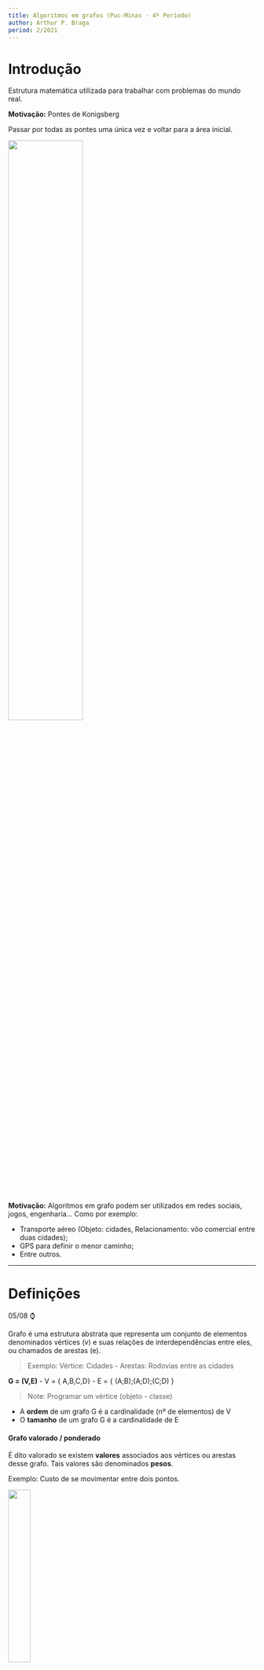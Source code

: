 ```yaml
---
title: Algoritmos em grafos (Puc-Minas - 4º Período)
author: Arthur P. Braga
period: 2/2021
---
```


# Introdução

Estrutura matemática utilizada para trabalhar com problemas do mundo real.

**Motivação:** Pontes de Konigsberg

Passar por todas as pontes uma única vez e voltar para a área inicial.

<img src="https://upload.wikimedia.org/wikipedia/commons/5/5b/Pontes_K%C3%B6nigsberg.JPG" style="width:55%">

**Motivação:** Algoritmos em grafo podem ser utilizados em redes sociais, jogos, engenharia... Como por exemplo:

- Transporte aéreo (Objeto: cidades, Relacionamento: vôo comercial entre duas cidades);
- GPS para definir o menor caminho;
- Entre outros.

---

# Definições

05/08 :watch:

Grafo é uma estrutura abstrata que representa um conjunto de elementos denominados vértices (v) e suas relações de interdependências entre eles, ou chamados de arestas (e).

> Exemplo: Vértice: Cidades - Arestas: Rodovias entre as cidades

**G = (V,E)**   -   V = { A,B,C,D}   -   E = { (A;B);(A;D);(C;D) }

> Note: Programar um vértice (objeto - classe)

- A **ordem** de um grafo G é a cardinalidade (nº de elementos) de V 
- O **tamanho** de um grafo G é a cardinalidade de E

#### Grafo valorado / ponderado

É dito valorado se existem **valores** associados aos vértices ou arestas desse grafo. Tais valores são denominados **pesos**.

Exemplo: Custo de se movimentar entre dois pontos.

<img src="../../imgs/4_Periodo/Algoritmos_Grafos/grafo-valorado.png" style="width:30%">

#### Grafo não direcionado / não orientado

Por padrão, duas arestas são consideradas a mesma. Ou seja, não possui direção obrigatória definida, seu sentido não é importante. 

#### Grafo direcionado / orientado / digrafo

Agora o sentido da aresta importa e é marcado por uma seta. Seu sentido é importante, pois pode ter significados diferentes. 

> Exemplo: Linha de montagem, um processo só pode executar após o término de outra.

Pode ter correspondencia em ambos os sentidos, porém nesse caso teríamos que ter **duas arestas**.

<img src="../../imgs/4_Periodo/Algoritmos_Grafos/grafo-direcionado.png" style="width:40%">

#### Laço (Loop)

Aresta que liga um vértice a si mesmo.

#### Arestas paralelas

Duas ou mais arestas associadas ao mesmo par de vértices.

<img src="../../imgs/4_Periodo/Algoritmos_Grafos/arestas-paralelas.png" style="width:40%">

#### Grafo simples

Não possui nem arestas paralelas nem laços.

<img src="../../imgs/4_Periodo/Algoritmos_Grafos/grafo-simples.png" style="width:30%">

#### Vértices adjacentes (vizinhos)

Dois vértices são ditos adjacentes se existe uma aresta que os liga, logos esses vértices serão vizinhos/adjacentes.

<img src="../../imgs/4_Periodo/Algoritmos_Grafos/vertices_adjacentes.png" style="width:70%">

#### Vértices sucessores e antecessores

Somente em **grafos direcionados**!

<img src="../../imgs/4_Periodo/Algoritmos_Grafos/sucessores_antecessores.png" style="width:70%">

#### Incidência 

Quando um vértice Vi é o vértice final de alguma aresta Ei, Vi e Ei são incidentes.

<img src="../../imgs/4_Periodo/Algoritmos_Grafos/incidencia.png" style="width:30%">

#### Arestas adjacentes

Duas arestas *não paralelas* compartilhando um vértice.

<img src="../../imgs/4_Periodo/Algoritmos_Grafos/arestas_adjacentes.png" style="width:30%">

#### Grau de um vértice (d)

Em um grafo *não direcionado*, o grau de um vértice é igual ao nº de arestas incidentes no vértice.

<img src="../../imgs/4_Periodo/Algoritmos_Grafos/grau_vertice.png" style="width:50%">

- Vértices com grau 0 são chamados **isolados.**
- Grafos que possuem somente vértices isolados são chamados de **grafos nulos.**
- Vértice de grau 1 é chamado de **pendente.**
- Um laço conta como duas arestas!

> *Arestas paralelas contam também!*

#### Teorema 1

A soma dos graus de todos os vértices de um grafo G é duas vezes o nº de arestas de G.

<img src="../../imgs/4_Periodo/Algoritmos_Grafos/Teorema1.png" style="width:40%">

> Ao contar os graus dos vértices, contamos cada extremidade de arestas uma vez. como cada aresta tem duas extremidades, cada aresta foi contada duas vezes.

#### Teorema 2

O nº de vértices de grau ímpar em um grafo é sempre **par**.

<img src="../../imgs/4_Periodo/Algoritmos_Grafos/Teorema2.png" style="width:55%">

#### Passeio em um grafo

Um passeio entre os vértices 1 e 2 é uma sequência alternada de vértices e arestas que começa no vértice 1 e termina no vértice 2 . 

<img src="../../imgs/4_Periodo/Algoritmos_Grafos/passeio.png" style="width:55%">

> Poderíamos pensar que apenas a ordem dos nós é importante, porém podemos ter passeios diferentes com a mesma sequência de vértices.

<img src="../../imgs/4_Periodo/Algoritmos_Grafos/passeio2.png" style="width:65%">

#### Caminho em um grafo

Um caminho é um passeio sem vértice repetido. Exemplo: Caminhos entre os vértices 1 e 4:

<img src="../../imgs/4_Periodo/Algoritmos_Grafos/caminhos.png" style="width:60%">

#### Grafo regular

Todos os vértices tem o mesmo grau.

#### Grafo completo

Para cada par de vértices existe uma aresta entre eles. Consequentemente, quaisquer dois vértices distintos são adjacentes (vizinhos).

> Note: Um grafo completo com n vértices é dito: Kn 

<img src="../../imgs/4_Periodo/Algoritmos_Grafos/grafo_completo.png" style="width:60%">

> Como achar o grau dos vértices -> n-1
>
> Como achar o nº de arestas -> (d * n) / 2

#### Grafo conexo

Existe pelo menos um caminho entre todos os pares de vértices, ou seja, se sai de um vértice, consegue chegar em qualquer outro.

#### Grafo desconexo

Consiste de dois ou mais grafos conexos. Cada um dos *subgrafos* conexos é chamado de *componente.*

<img src="../../imgs/4_Periodo/Algoritmos_Grafos/grafo_desconexo.png" style="width:40%">

---

# Representação e Operações

10/08 :watch:

Como representar um grafo em um algoritmo, em uma estrutura de dados?

Principais estruturas:

- Matriz de adjacência;
- Lista de adjacência;
- Matriz de incidência.

## Matriz de adjacência

<img src="../../imgs/4_Periodo/Algoritmos_Grafos/metriz-adjacencia.png" style="width:60%">

> Se as arestas tiverem pesos (grafo valorado), suas posições na matriz poderiam ter os valores respectivos.

Em um **grafo direcionado** a posição na matriz só recebe valor no vértice "de chegada".

<img src="../../imgs/4_Periodo/Algoritmos_Grafos/matriz_grafo_direcionado.png" style="width:60%">

## Lista de adjacência

Como se fosse uma hash, uma lista de vetores, e cada vetor tem uma lista de adjacências. Ou seja, cada elemento do vetor contém dois campos: a identificação de um vértice e um ponteiro para uma lista encadeada contendo os **vizinhos** do vértice correspondente.

> - Cada vértice é um elemento de uma lista ;
> - Cada vértice contém uma lista de arestas, indicando o outro par que a compõe.

<img src="../../imgs/4_Periodo/Algoritmos_Grafos/lista_Adjacencia.png" style="width:80%">

Grafos não direcionados também podem ser representados por uma lista de adjacência, só criar a sublista com todos os vetores vizinhos de cada vértice.

<img src="../../imgs/4_Periodo/Algoritmos_Grafos/list_adjacencia_2.png" style="width:80%">

## Matriz de incidência

- Índice = +1, se a aresta tem **origem** no vértice i;
- Índice = -1, se i é o vértice **destino** da aresta;
- Índice = 0, se a aresta **não incide** no vértice i.

<img src="../../imgs/4_Periodo/Algoritmos_Grafos/matriz_incidencia.png" style="width:60%">

>  Em um grafo **não direcionado** a gente só marca os vértices de incidência e origem, com 0 ou 1.

## Isomorfismo

Grafos "idênticos" em relação ao nº de arestas, vértices, graus e nº de componentes. Porém só isso não basta, para o grafo ser isomorfo a relação de incidência precisa ser preservada.

<img src="../../imgs/4_Periodo/Algoritmos_Grafos/isomorfismo.png" style="width:80%">

Grafos que possuam todas as características menos a preservação de incidência:

<img src="../../imgs/4_Periodo/Algoritmos_Grafos/grafos_nao_isomorfos.png" style="width:60%">

Observe que é necessário associar o vértice X do grafo G ao vértice Y do grafo H, pois não existe nenhum outro vértice com grau 3 em H. Mas o vértice Y é adjacente a apenas um vértice de grau 1, enquanto que X em G é adjacente a dois vértices de grau 1.

## Grafo complementar

Um grafo é complementar de outro quando:

- Todos os vértices de C(G) são todos os vértices de G;
- E as arestas de C(G) são exatamente as arestas que faltam em G para formarmos um grafo completo.

> Arestas do grafo G não vão fazer parte do C(G), ou seja, C(G) é um grafo que contém todas as arestas faltantes para G ser um grafo completo. 

<img src="../../imgs/4_Periodo/Algoritmos_Grafos/grafo_complementar.png" style="width:60%">

## Subgrafos

12/08 :watch:

Um grafo H é dito ser um *subgrafo* de um grafo G se todos os vértices e todas as arestas de H estão em G.

- Todo grafo é subgrafo de si próprio;
- O subgrafo de um subgrafo de G é subgrafo de G;
- Um vértice simples de G é um subgrafo de G;
- Uma aresta simples de G (com suas extremidades) é subgrafo de G.

### Subgrafos induzidos por arestas

Um subgrafo obtido por um subconjunto de arestas (e seus respectivos vértices).

Ex.: Mapear e manter somente as lanchonetes cuja distância é < 1km.

<img src="../../imgs/4_Periodo/Algoritmos_Grafos/subgrafo_aresta.png" style="width:60%">

### Subgrafos induzidos por vértices

Subgrafo obtido por um subconjunto de vértices (e suas respectivas arestas). 

Exemplo: Manter somente os times que tem características em comum.

<img src="../../imgs/4_Periodo/Algoritmos_Grafos/subgrafo_vertice.png" style="width:60%">

### Subgrafos disjuntos de arestas

Dois (ou mais) subgrafos de G são disjuntos de arestas se ambos não tiverem arestas em comum.

### Subgrafos disjuntos de vértices

Dois (ou mais) subgrafos de G são disjuntos de vértices se ambos não tiverem vértices em comum.

## Operações

### União e Soma

- União: Considerando dois grafos distintos, a união G1 ∪ G2 é formada pelo grafo que contém o conjunto de vértices V1 e V2, e o conjunto de arestas E1 e E2. Ou seja, basicamente dois grafos são considerados um.
  - G: Vg= {1, 2}; Eg= {(1, 2)} 
  - H: Vh= {3, 4}; Eh= { } 
  - G ∪ H: Vg∪h = {1, 2, 3, 4}; Eg∪h = {(1, 2)}
- Soma: É a união com todos os vértices de G1 vão ter arestas ligando a todos os vértices de G2.
  - G: Vg= {1, 2}; Eg = {(1, 2)} 
  - H: Vh = {3, 4}; Eh = { } 
  - G + H: Vg+h = {1, 2, 3, 4};  Eg+h = {(1, 2), (1, 3), (1, 4), (2, 3), (2, 4)}

<img src="https://slideplayer.com.br/slide/1732957/7/images/3/Exemplo+1+2+G+H+3+4+G+%EF%83%88+H+G+%2B+H.jpg" style="width:60%">

### Interseção

Resulta em um grafo formado pela interseção das arestas e vértices, ou seja, só aqueles cujo ambos tenham. Ex.:

<img src="../../imgs/4_Periodo/Algoritmos_Grafos/intersecao.png" style="width:70%">

### Ring sum

Basicamente é a união de dois grafos sem incluir a interseção. Ex.:

<img src="../../imgs/4_Periodo/Algoritmos_Grafos/ringSum.png" style="width:75%">

### Remoção de aresta e vértice

- **Remoção de aresta:** Se e é uma aresta de um grafo G, denota-se G-e o grafo obtidop pela remoção da aresta e de G.
- **Remoção de vérice:** Mesma ideia, porém além de retirar o vértice, é necessário retirar todas as arestas incidentes nele.

<img src="../../imgs/4_Periodo/Algoritmos_Grafos/remocao_aresta.png" style="width:60%">

<img src="../../imgs/4_Periodo/Algoritmos_Grafos/remocao_vertice.png" style="width:60%">

### Contração de aresta

Retirar uma aresta desejada e unir os dois vértices incidentes nela.

> Denota-se por **G/e** o grafo obtido pela contração da aresta *e*. Significa remover *e* de G e unir suas duas extremidades v, w de tal modo que o vértice resultante seja incidente às arestas originalmente incidentes a v e w.

<img src="../../imgs/4_Periodo/Algoritmos_Grafos/contracao_aresta.png" style="width:60%">

### Propriedades

<img src="../../imgs/4_Periodo/Algoritmos_Grafos/propriedades_Operacoes.png" style="width:50%">

### Grafo transposto

Seja um grafo direcionado (apenas direcionados) G = (V, E), seu grafo transposto Gt = (V, E1), cujo todas as arestas tem sentido oposto.

<img src="../../imgs/4_Periodo/Algoritmos_Grafos/transposto.png" style="width:70%">

### Grafo bipartido

É um grafo não orientado que pode ser dividido em dois subconjuntos de vértices, cujo não possuem arestas ligando dois vértices do mesmo subconjunto.

- Se diz bipartido um grafo G de tipo (p, q) se for um grafo simples de ordem p+q;

Temos também o **grafo bipartido completo**, nada mais é que um grafo bipartido tal que cada vértice de um subconjunto está associado a cada vértice do outro subconjunto.

> O grafo bipartido completo com partições de tamanho |V1| = m e |V2| = n é chamado Km,n.

<img src="../../imgs/4_Periodo/Algoritmos_Grafos/bipartido.png" style="width:60%">

#### Teorema

Um grafo é bipartido se, e somente se, todo ciclo de G possuir comprimento par.

> Obs: Ciclo -> Todo caminho cujo vértice inicial e final são os mesmos sem repetição de vértice, ou seja, sai e volta pro mesmo vértice sem repetir nenhum a não ser o inicial.

---

# Caminhos e Circuitos - Parte 1-2

17/08 :watch:

> Vale lembrar os conceitos de:
>
> - Passeio (pode voltar no mesmo vértice).
> - Caminho
>   - **Caminho aberto:** Vértices inicial e final são diferentes;
>   - **Caminho fechado ou circuito**: nenhum vértice (exceto o 1º e o último) aparece mais de uma vez.

## Grafos Eulerianos

**Problema do explorador:** um explorador deseja explorar todas as estradas entre um nº de cidades. É possível encontrar um trajeto fechado que passe por cada estrada apenas uma vez e volte à cidade inicial? (Ex.: Pontes de Konigsberg).

Em grafos **conexos**, se é possível encontrar um trajeto fechado que passe por **todas** as **arestas** uma única vez, dizemos que G é um **grafo euleriano**.

- Um **trajeto fechado** que utilize todas as arestas de um grafo, **uma única vez**, é chamado de **percurso euleriano fechado**.

### Teorema

Um grafo conexo, **não orientado** é euleriano se, e somente se, **todos** os seus vértices tiverem **grau par**.

> Bastante útil na produção de algoritmos de reconhecimento.

#### Lema 1 - Resultado auxiliar

Se todos os vértices de G possuem grau >= 2, então G contém um ciclo.

Se achar um ciclo que não passa por todas as arestas do grafo, podemos dividir esse ciclo do grafo, e  verificar se os componentes possuem um trajeto euleriano fechado, se possuirem, o grafo é euleriano. 

### Algoritmo de Hierholzer (1873)

Algoritmo para encontrar o caminho euleriano:

<img src="../../imgs/4_Periodo/Algoritmos_Grafos/hierholzer.png" style="width:90%">

---

# Caminhos e Circuitos - Parte 2-2

19/08 :watch:

## Problema do carteiro chinês

Um carteiro deseja entregar cartas ao longo de todas as ruas de uma cidade, e retornar ao ponto inicial. Como ele pode planejar as rotas de forma a minimizar o caminho andado? 

> Consiste em encontrar um caminho mais curto ou circuito fechado que visite cada aresta de um grafo não-direcionado..

- Se o grafo for euleriano, basta percorrer o ciclo de Euler.
- Caso contrário, algumas arestas serão percorridas mais de uma vez. Será utilizado o conceito de arestas artificiais.

<img src="../../imgs/4_Periodo/Algoritmos_Grafos/carteiro_chines.png" style="width:100%">

> O exemplo acima é um grafo unicursal.

### Grafos semi-eulerianos ou unicursais

Um grafo é dito unicursal ou semi-euleriano se ele possui **pelo menos um Trajeto Euleriano aberto.**

> Se adicionarmos uma aresta conectando os vértices iniciais e finais do trajeto euleriano, o grafo passa a ser euleriano.

- Um grafo é unicursal se, e somente se, ele possuir **exatamente 2 vértices de grau ímpar**.

#### Teorema

Em um grafo conexo G com exatamente 2K vértices de grau ímpar, existem K subgrafos disjuntos de arestas, todos eles unicursais, de maneira que juntos eles contêm todas as arestas de G. 

Ex.: 2*3 = 6 vértices de grau ímpar = 3 subgrafos unicursais.

<img src="../../imgs/4_Periodo/Algoritmos_Grafos/unicrusal.png" style="width:40%">



## Grafos hamiltonianos

24/08 :watch:

Um **Circuito de Hamilton** em um grafo conexo é um percurso que passa por todos os **vértices** do grafo **uma única vez**, voltando ao vértice inicial. Ou seja, euler passa por todas as arestas, e hamilton passa por todos os vértices.

Uma vez que precisa passar por todos os vértices **uma única vez**, para grafos com **mais de 3 vértices**, só podemos ter um caminho de Hamilton se for um grafo simples, pois loops e arestas paralelas obrigam a voltar no mesmo vértice. 

> 1. O circuito de Hamilton em um grafo com n vértices, contém n arestas. 
> 2. Se um grafo é hamiltoniano, então a inclusão de qualquer aresta não atrapalha essa condição.

Não existe teorema para **TODO** grafo, e **eficiente** para acharmos o circuito hamiltoniano, igual temos Hierholzer para euler. Mas temos um técina para mostrar que um grafo **NÃO** possui um circuito Hamiltoniano (mas também **não garante** que não tenha).

Há um circuito hamiltoniano em G se:

- Se G tem um circuito hamiltoniano, então G tem um subgrafo H que:
  1. H contém cada vértice de G;
  2. H é conexo;
  3. H tem o mesmo nº de arestas e de vértices;
  4. Cada vértice de H tem grau 2.

<img src="../../imgs/4_Periodo/Algoritmos_Grafos/circuito_hamiltoniano.png" style="width:40%">

### Teoremas

Há alguns teoremas que proveem **condições suficientes**, mas **não necessárias**.

1. Seja G um grafo simples com n vértices  (n ≥ 3). Se para todo par de vértices não adjacentes v e w, a soma de seus graus for maior ou igual a n, então G é hamiltoniano.

<img src="../../imgs/4_Periodo/Algoritmos_Grafos/teorema_1_hamiltoniano.png" style="width:40%">

2. Seja G um grafo simples com n vértices (n ≥ 3). Se o grau de cada vértice for n/2 no mínimo, G é hamiltoniano.

<img src="../../imgs/4_Periodo/Algoritmos_Grafos/teorema_2.png" style="width:30%">

3. Em um grafo **completo** com n vértices, **n ímpar** e (n ≥ 3), existem **(n-1) / 2** circuitos hamiltonianos disjuntos de arestas.
4. Em um grafo **completo** com n vértices, **n par** e (n ≥ 4), existem **(n-2) / 2** circuitos hamiltonianos disjuntos de arestas.

<img src="../../imgs/4_Periodo/Algoritmos_Grafos/teorema_3_4.png" style="width:70%">

### Problema do caixeiro viajante

Dado um conjunto de cidades a serem visitadas por um vendedor, qual é o **caminho mínimo** que pode ser realizado sem repetir cidades e retornar ao ponto de partida? Menor ciclo hamiltoniano.

> Arestas ponderadas! (valoradas)

<img src="../../imgs/4_Periodo/Algoritmos_Grafos/exemplo_carteiro_viajante.png" style="width:50%">

Aplicações:

- Entrega de encomendas / correspondências;
- Recolhimento de objetos;
- Planejamento de viagens;
- Leitura de contadores de consumo (luz elétrica);
- ...

#### Uso de heurística

Para resolver esse problema podemos utilizar força bruta, porém na maioria dos casos isso se torna inviável, logo podemos utilizar heurísticas para solucionar.

> Heurística: Forma rápida de solucionar um problema, porém muitas vezes imperfeito. Algoritmos aproximados, acham uma resposta que pode não ser a solução ótima, mas pode ser próxima dela.

Exemplo:

1. escolha um vértice arbitrário como vértice atual.
2. descubra a aresta de menor peso que seja conectada ao vértice atual e
   a um vértice não visitado V.

3. faça o vértice atual ser V.
4. marque V como visitado.
5. se todos os vértices no domínio estiverem visitados, encerre o algoritmo.
6. Se não vá para o passo 2.
7. A sequência dos vértices visitados é a saída do algoritmo.

>  Isso é o que chamamos de **Heurística gulosa**, ou seja, que só se preocupa com a melhor forma para aquela instância, daquele momento.

<img src="../../imgs/4_Periodo/Algoritmos_Grafos/resolucao_heuristica.png" style="width:70%">

Exercício:

<img src="../../imgs/4_Periodo/Algoritmos_Grafos/exercicio_hamiltoniano.png" style="width:70%">

---

# Caminhamentos

26/08 :watch:

Algumas são de simples verificação, rodando alguns algoritmos da pra fazer essas verificações:

- Verificação de graus dos vértices;
- Determinação se o grafo é euleriano;
- Determinação se o grafo é compleo;
- (...)

Outras propriedades já são mais difíceis, são relacionadas às arestas e aos caminhos existes. **Caminhar** em um grafo é mover-se entre seus vértices, verificando propriedades enquanto se caminha. 

Alguns algoritmos de busca proocuram caminhos com objetivos específicos, como:

- **Conectividade** - Busca de um vértice específico (estado);
- **Caminho mínimo** - Existência de um caminho.

Uma busca em grafos nada mais é que tentar encontrar uma sequência de passos (caminhos/ações) para chegar à um objetivo.

### Aplicações

- Rotas em redes de computadores;
- Caixeiro viajante e variações;
- Jogos digitais;
- Navegação de robôs;
- (...)

*A busca de uma saída de um labirinto também é um problema de busca em grafos!*

## Busca em largura

> Notes: Também há uma explicação na aula do dia 14/09.
>
> [Link de vídeo aula](https://www.youtube.com/watch?v=u834GA3725M)

Basicamente mapea os caminhos (caminho mínimo) de um vértice de origem até qualquer outro vértice possível de ser alcançado, gerando uma **árvore**.

- Funciona em grafos não direcionados e digrafos.

### Propriedades dos vértices

- Antecessor ou pai;
- Estado:
  - **branco**: ainda não explorado;
  - **cinza:** explorado, mas com vizinhos não explorados;
  - **preto:** explorado e sem vizinhos explorados.
- Distância até o vértice de origem.

### Funcionamento

Inicialização: Seta os valores *default* para todos os meus vértices.

<img src="../../imgs/4_Periodo/Algoritmos_Grafos/image-20210921213608759.png" style="width:70%">

Busca principal: Basicamente verifica cada vizinho de cada vértice, a partir do inicial. Vai utilizar uma fila e dois arrays para auxilio e armazenamento dos resultados. Cada vizinho vai ser enfileirado, e desenfilerado quando for sua vez. Cara vizinho verificado vai contabilizar 1 + a distância ao vértice inicial.

<img src="../../imgs/4_Periodo/Algoritmos_Grafos/image-20210921214336960.png" style="width:70%">

<img src="../../imgs/4_Periodo/Algoritmos_Grafos/image-20210921215253672.png" style="width:70%">

<img src="../../imgs/4_Periodo/Algoritmos_Grafos/image-20210921220433953.png" style="width:70%">

### Custo e Complexidade

<img src="../../imgs/4_Periodo/Algoritmos_Grafos/image-20210921220957215.png" style="width:70%">

<img src="../../imgs/4_Periodo/Algoritmos_Grafos/image-20210930211620820.png" style="width:90%">

14/09 :watch:

## Busca em profundidade

*Depth First Search (DFS)*

A partir de um vértice de origem, busca *recursivamente* um vértice adjacente, até que não existam mais vértices a visitar.

> Pode gerar várias árvores de profundidade (floresta de busca).

### Estados dos vértices

Mantém os mesmos estados do algoritmo anterior, porém teremos mais duas novas propriedades: *timestamps* (tempo da busca).

- **Timestamp de descoberda** - Tempo em que eu chego no vértice;
- **Timestamp de término** - Tempo em que eu pinto o vértice de preto.

### Funcionamento

Inicialização:

<img src="../../imgs/4_Periodo/Algoritmos_Grafos/image-20211011152003382.png" style="width:5 0%">

Visita:

<img src="../../imgs/4_Periodo/Algoritmos_Grafos/image-20211013212438470.png" style="width:5 0%">

Organização:

<img src="../../imgs/4_Periodo/Algoritmos_Grafos/image-20211013214451622.png" style="width:80%">

### Classificação de arestas

- Arestas de árvore: Quando a aresta leva à um vértice branco, quando encontra um branco com ela.
- Arestas de retorno: Fecha um ciclo na busca, ou seja, quando um vértice **cinza** encontra outro **cinza** (inclui loops).
- Arestas de avanço: Não pertence à árvore de busca em profundidade, mas conecta um vértice a um descendente que pertence à árvore de busca. Ou seja, **quando encontra um vértice preto.**
- Arestas de cruzamento: De um cinza para um preto.

<img src="../../imgs/4_Periodo/Algoritmos_Grafos/image-20211013222736500.png" style="width:80%">

## Ordenação topológica

Um vértice precisa do resultado de outro antes - Para ir para um vértice precisa passar por outro antes.

- **Impossível ser cíclico**, pois não tem início, todo mundo depende de todo mundo.

> Note: DAG -> Dígrafo acíclico. 
>
> É necessário ser um dígrafo.

A ordenação topológica é a ordenação **linear** de vértices na qual cada vértice precede o conjunto que forma seu **fecho transitivo direto** (FTD - conjunto de todos os vértices que podem ser atingidos por algum caminho iniciado no vértice atual).

<img src="../../imgs/4_Periodo/Algoritmos_Grafos/image-20211015205621254.png" style="width:60%">

### Teorema

Se um grafo for acíclico, ou seja, não possuir cíclos, logo ele apresenta uma ou mais ordenações topológicas.

### Algorítmo de Kahn (1962)

Existem algoritmos com complexidade linear para determinar uma ordenação topológica de um DAG, o algorítmo de Kahn é um deles.

Retorna uma lista de ordenação topológica OU detecta a existência de um ciclo.

Baseado em duas listas:

- S: conjunto de vértices sem arcos de entrada, ou seja, vértices que não tem nenhuma aresta "chegando" nele.
- L: lista de vértices ordenados topologicamente (inicialmente zerada).

<img src="../../imgs/4_Periodo/Algoritmos_Grafos/image-20211015211456024.png" style="width:60%">

> Legenda: "Remover arco v,w" -> significa remover a aresta do vértice v ao w.

A ideia é ir removendo as arestas que saem dos vértices sem arcos de entrada primeiro, e ir adionando os vértices que ficam sem arco de entrada na lista de ordenação, dessa forma teremos uma "ordem de chamadas" de cada vértice, e no final uma lista que mostra essa ordem topológica. Ou um ciclo caso ainda possua aresta que não foi retirada.

Exemplo resolvido:

<img src="../../imgs/4_Periodo/Algoritmos_Grafos/image-20211015212139548.png" style="width:60%">

### DFS e ordenação

Outro dos algoritmos citados no último tópico, porém utilizando da busca em profundidade, levemente alterada para o mesmo objetivo.

Basta, ao finalizar um vértice preto, inseri-lo no início de uma lista L.

<img src="../../imgs/4_Periodo/Algoritmos_Grafos/image-20211015212814682.png" style="width:60%">

Neste caso se eu tiver uma aresta de retorno, eu fecho um cíclo, logo não há ordenação topológica.

> Os algorítmos podem gerar diferentes ordenações topológicas!

### Aplicações de ordenação topológica

- Planejamento e sequenciamento de tarefas;
- Compilação de módulos;
- Dicionários;
- Pré-requisitos;
- Verificação de dependências (bibliotecas, etc).

## Algoritmo de Dijkstra

:building_construction:

Baseado na busca em largura.



# Conectividade

16/09 :watch:

> Notas: 
>
> - Um grafo é conexo quando existe **pelo menos** um caminho entre todos os vértices.
>- Um grafo desconexo e componentes conexos -> Cada componente de um grafo desconectado é chamado de componente conexo.

- Como saber se um grafo é conexo? Ou, como saber quantos componentes conexos há em um grafo?
- Busca em profundidade forma árvores. Esta informação pode ser utilizada para contarmos os componentes de um grafo.
  - É só adionar um contador após cada "loop recursivo", ou seja, toda vez que ele voltar marcando os vértices de preto, conta +1, e assim sabemos a quantidade de componentes, consequentemente se ele é conexo ou não.

## Conceitos básicos

**Vértice de corte:** Vértice de um grafo conexo que, quando removido, produz mais de uma componente conexa. A remoção de um vértice implica a remoção de todas as arestas que incidem nele.
obs: grafo conexo, existe um caminho entre cada par de vértices;

**Aresta de corte:** Aresta de um grafo conexo que, quando removida produz mais de uma componente convexa;

**Conjunto de corte:** Conjunto contendo vértices/arestas que ao serem removidas de um grafo conexo G produz mais de uma componente conexa;

**Conectividade de vértice K(G):** menor número de vértices do grafo cuja remoção (em conjunto com suas arestas adjacentes) o desconecta;

**Conectividadede aresta λ(G):** menor número de arestas do grafo cuja remoção o desconecta. É o número de arestas do menor cut-set;

**Cut-set:** particionar o grafo em dois subgrafos disjuntos. Também pode ser definido como o conjunto de arestas em um grafo conexo cuja remoção reduz o rank do grafo em 1 unidade.

**Rank ou posto:**

<img src="../../imgs/4_Periodo/Algoritmos_Grafos/image-20211018203251998.png" style="width:60%">

---

**Grafo K-conexo:** grafo de conectividade de vértice igual a K.

**Grafo separável:** grafo com conectividade de vértice igual a 1.

**Cut vertex:** Vértice que desconecta um grafo separável (também chamado cut vertex ou ponto de articulação);

**Desconexo:** Um grafo é não-conexo ou desconexo se nem todo par de vértices é unido por uma cadeia;

**S-conexo:** Um grafo é simplesmente conexo ou s-conexo se todo par de vértices é unido por ao menos um caminho no grafo correspondente não direcionado;

<img src="../../imgs/4_Periodo/Algoritmos_Grafos/image-20211018202551548.png" style="width:60%">

**SF-conexo:** Um grafo é semi-fortemente conexo ou sf-conexo se em todo par de vértice do grafo, um deles é atingível a partir do outro (ou seja, entre eles existe um caminho em ao menos um dos dois sentidos possíveis);

<img src="../../imgs/4_Periodo/Algoritmos_Grafos/image-20211018202826181.png" style="width:30%">

**F-conexo:** Grafo fortemente conexo ou f-conexo: é um grafo no qual todo par de vértices é mutuamente atingível. Assim, a todo par de vértices está associado a um par de caminhos de sentidos opostos.

- Todo vértice é atingível a partir de um vértice dado e todo vértice atinge todo vértice dado.

<img src="../../imgs/4_Periodo/Algoritmos_Grafos/image-20211018203008920.png" style="width:30%">

<img src="../../imgs/4_Periodo/Algoritmos_Grafos/image-20211018203104164.png" style="width:70%">

## Teorema

<img src="../../imgs/4_Periodo/Algoritmos_Grafos/image-20211018202134904.png" style="width:80%">

<img src="../../imgs/4_Periodo/Algoritmos_Grafos/image-20211018202246932.png" style="width:80%">

<img src="../../imgs/4_Periodo/Algoritmos_Grafos/image-20211018202323974.png" style="width:80%">

# Fluxo em rede

Uma rede é um grafo no qual teremos um fluxo, podendo ser modelado para uma rede de distribuição de água, rede social com tráfego de informações, rodoviárias com o máximo de veículos possível de se locomover lá, etc.

*Sempre queremos maximizar a quantidade de informações transmitidas, conseguir a maior capacidade do fluxo.*

Nesse grafo as **arestas serão ponderadas** e seu peso indicará sua **capacidade** de transporte, o máximo de dados que pode para o próximo vértice.

<img src="../../imgs/4_Periodo/Algoritmos_Grafos/image-20211018215421637.png" style="width:50%">

Os dados percorrem uma rede desde uma **fonte** (source), onde ele é produzido, até um **sorvedouro** ou sumidouro (target), onde ele é **consumido**.

**Fluxo máximo:** Calcular a maior taxa pela qual se pode despachar material da fonte até o sorvedouro sem infringir quaisquer restrições à capacidade.

## Conceitos básicos

- **Rede de fluxo:** É um grafo conexo dirigido ponderado (capacidade não negativa).
  - Laços não são permitidos!
- **Fluxo em grafos:** É uma função com restrições -> G = (V, E).
  - O fluxo não pode exceder a capacidade de nenhum arco (aresta);
  - O fluxo de entrada em um vértice é igual ao fluxo de saída (**conservação de fluxo**);
    - Os dados podem se dividir entre as arestas de saída possíveis, porém **não podem se acumular**, ou seja, a  taxa de dados que chegou em um vértice, precisa ser a mesma taxa que irá sair do vértice.
  - O somatório do fluxo em todos os vértices é o **valor total do fluxo**.

## Corte

O problema do fluxo máximo está relacionado ao conceito de **corte**: Um corte (S,T) - (Source, Target) em uma rede de fluxo G = (V, E) é uma partição de vértices em dois conjuntos S e T. Ou seja, eu vou desconectar o grafo em dois conjuntos, um conjunto de vértices que fazem parte do **source**, e um conjunto de vértices que fazem parte do **target**.

O corte é basicamente um cut-set, ou seja, vai desconectar meu grafo e com isso já obtemos os dois conjuntos. Todos os vértices ligados ao source será desse grupo, e todos que levam ao target, será desse grupo.

<img src="../../imgs/4_Periodo/Algoritmos_Grafos/image-20211018222401400.png" style="width:70%">

A **capacidade do corte** será a soma das capacidades das arestas retiradas que se iniciam no conjunto S e terminam no conjunto T.

Outro exemplo:

<img src="../../imgs/4_Periodo/Algoritmos_Grafos/image-20211018222746107.png" style="width:70%">

Já o próximo exemplo não é um corte, pois o conjunto de source consegue chegar ao conjunto do target:

<img src="../../imgs/4_Periodo/Algoritmos_Grafos/image-20211018222830542.png" style="width:70%">

### Fluxo total líquido pelo corte

Consiste de fluxos positivos em ambas as direções. Ou seja, no momento da execução do fluxo teremos a quantidade de dados que passarão pelas arestas de corte, e fazemos uma conta para chegar ao **fluxo total líquido**, sendo: somar a quantidade atual de dados das arestas de corte que tem origem no conjunto source, e subtrair pela quantidade atual de dados das arestas de corte que tem origem no conjunto da target.

Exemplo:

<img src="../../imgs/4_Periodo/Algoritmos_Grafos/image-20211018230118445.png" style="width:70%">

## Teorema de Ford e Fulkerson

A capacidade do corte mínimo é igual ao fluxo máximo - Fluxo máximo x Corte mínimo.

Como encontrar o maior fluxo que pode percorrer um fluxo em redes (fluxo máximo)?

- Iniciamos com um fluxo total nulo, ou seja, será menor do que a capacidade de qualquer corte.
- Aumentamos gradativamente este fluxo e comparamos o seu valor com os das capacidades dos cortes. Em um momento o fluxo se tornará igual à capacidade de algum corte.
  - **Corte de capacidade mínima:** Corte cuja capacidade pode se tornar igual ao valor de um fluxo.
- A partir daí, o fluxo não pode aumentar mais, portanto este fluxo será máximo.

### Funcionamento

Depende de três ideias importântes:

1. **Redes residuais:** Capacidade residual é a capacidade que você ainda consegue transmitir em determinada aresta para chegar à sua capacidade máxima. Uma rede residual consistem em arestas que podem admitir mais fluxo.
   1. Capacidade residual do caminho é a menor capacidade residual entre os arcos desse caminho.
2. **Caminhos de aumento:** Se nenhum arco do caminho está cheio (utilizando a capacidade máxima), então podemos chamá-lo de caminho de aumento, ou seja, ainda tem capacidade residual.
3. **Cortes**

A cada iteração aumenta-se o valor do fluxo em G determinando um "caminho de aumento" em uma "rede residual" associada.

Isso se repete até que a rede residual não tenha mais caminhos aumentadores.

> - Se o fluxo em uma aresta é igual à sua capacidade dizemos que essa aresta está **saturada!**
>
> - Embora cada iteração aumente o valor do fluxo, o fluxo em algumas arestas pode diminuir.

# Árvores

:building_construction:

# Floresta

:building_construction:



---

# Planalidade

21/10 :watch:

:building_construction:

[Problema das 3 casas]

Um grafo é **planar** se existe uma representação gráfica de G no plano sem cruzamento de arestas (*vale redesenhar, só precisa ter a possibilidade*).

<img src="../../imgs/4_Periodo/Algoritmos_Grafos/image-20211021210030027.png" style="width:70%">

## Aplicações

- Circuitos digitais;
- Malhas de transporte terrestre;
- Contrução de viadutos;
- Malha de transporte aéreo.

## Grafos planares e Kuratowski

:building_construction:

Existem grafos não planares que serão importantes (kuratowski)............................................

São importantes, pois o K5 por exemplo, é um grafo não planar com o menor nº de vértices, ou seja, para um grafo completo ser planar ele precisa ter menos que 5 vértices.

Outro exemplo, K3,3: é um grafo não planar com o menor nº de vértices também.

Propriedades entre os dois grafos citados anteriormente:

1. Ambos são regulares;
2. Ambos são não planares;
3. A remoção de uma aresta ou um vértice torna ambos os grafos planares.

<img src="../../imgs/4_Periodo/Algoritmos_Grafos/image-20211021210957096.png" style="width:70%">

## Região (ou face)

Uma representação gráfica planar de um grafo divide o plano em regiões ou faces. Cada região é caracterizada pelas arestas que a contornam.

- Cada aresta de G pertence à fronteira de uma ou duas faces de G (faz fronteira com até duas regiões);
- O grau (comprimento), de uma face f de G, representado por d(F) é igual ao nº de arestas da fronteira de F.
- Cada face da representaçção planar de um grafo corresponde a um passeio fechado do grafo constituído pelos vértices e arestas que delimitam a face. Chamamos **grau da face**, d(f), ao comprimento do passeio correspondente.

<img src="../../imgs/4_Periodo/Algoritmos_Grafos/image-20211021211838662.png" style="width:70%">

## Teorema 1 - Fórmula de Euler

Seja G um grafo conexo planar com N vértices e E arestas. O nº de faces do grafo é: **f = 2 - N + E**

<img src="../../imgs/4_Periodo/Algoritmos_Grafos/image-20211021212036731.png" style="width:70%">

## Grau de uma região

:building_construction:

## Corolário - Fórmula de Euler

:building_construction:

[São dois corolários]

[inequações]

## Detecção de planaridade

:building_construction:

[Técnica de redução]

## Contração de aresta

:building_construction:

## Detecção de planaridade: remoção de aresta

:building_construction:

[Outro]



26/10 :watch:

## Homeomorfismo

:building_construction:

### Teorema

Um grafo G é planar se, e somente se, nenhum subgrafo seu for homeomorfo a K5................................

## Dualidade

:building_construction:

Para cada face eu desenho um vértice.........

# Coloração de grafos

:building_construction:

Uma forma de rotular os vértices do grafo com "cores", sendo que vértices adjacentes não podem ter a mesma cor.

- Coloração se dá em grafos conexos simples:  
  - Desconsiderar  grafos  desconexos.  As  cores  utilizadas  em  um componente não têm efeito sobre as do outro  componente;
  - Arestas paralelas não afetam a coloração;
  - Grafo não pode ter loops, pois em um loop, um vértice é adjacente a ele mesmo;
- **Número cromático:** O número cromático de um grafo  G,  X(G), é o menor número K para o qual G é K-colorido 

## Aplicação

1. Atribuição de frequências de rádio. Os vértices representam os transmissores das estações de  rádio. Duas  estações  são  adjacentes  quando  suas  áreas  de  transmissão se sobrepõem, o que resultaria em  interferência se elas usassem a mesma frequência. Cada cor contém estações que podem receber a mesma  frequência;
2. Provas de uma universidade: Queremos que duas disciplinas com estudantes em comum não  tenham seus exames agendados para o mesmo horário. Qual o número mínimo de horários  necessários para agendar os exames? 

## Teorema - Coloração de circuitos 

Um  grafo  consistindo  simplesmente  de  um  circuito com n ≥ 3 vértices é **2-cromático** se n é par e **3-cromático** se n é impar.

<img src="../../imgs/4_Periodo/Algoritmos_Grafos/image-20211116221119277.png" style="width:70%">



# Particionamento e Cobertura

09/11 :watch:

:building_construction:

Uma coloração de um grafo induz a um **particionamento** dos vértices em subconjuntos de vértices chamados de **conjuntos independentes**. Conjunto de vértices do grafo no qual nenhum par de  vértices do conjunto é adjacente.

- Um conjunto independente é **maximal** quando não existe nenhum outro conjunto independente que o contenha (i.e.: um conjunto que não pode ser completado);
- Um conjunto independente é **máximo** se todos os outros conjuntos independentes têm cardinalidade menor ou igual a ele.

